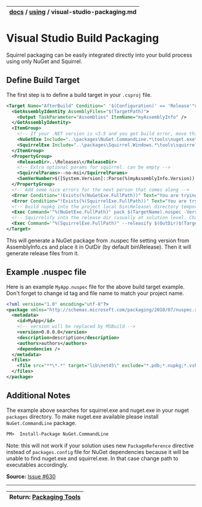 | [docs](..)  / [using](.) / visual-studio-packaging.md
|:---|

# Visual Studio Build Packaging

Squirrel packaging can be easily integrated directly into your build process using only NuGet and Squirrel. 

## Define Build Target

The first step is to define a build target in your `.csproj` file.

```xml
<Target Name="AfterBuild" Condition=" '$(Configuration)' == 'Release'">
  <GetAssemblyIdentity AssemblyFiles="$(TargetPath)">
    <Output TaskParameter="Assemblies" ItemName="myAssemblyInfo" />
  </GetAssemblyIdentity>
  <ItemGroup>
    <!-- If your .NET version is <3.5 and you get build error, move this ItemGroup outside of Target -->
    <NuGetExe Include="..\packages\NuGet.CommandLine.*\tools\nuget.exe" />
    <SquirrelExe Include="..\packages\Squirrel.Windows.*\tools\squirrel.exe" />
  </ItemGroup>
  <PropertyGroup>
    <ReleaseDir>..\Releases\</ReleaseDir>
    <!-- Extra optional params for squirrel. can be empty -->
    <SquirrelParams>--no-msi</SquirrelParams>
    <SemVerNumber>$([System.Version]::Parse(%(myAssemblyInfo.Version)).ToString(3))</SemVerNumber>
  </PropertyGroup>
  <!-- Add some nice errors for the next person that comes along -->
  <Error Condition="!Exists(%(NuGetExe.FullPath))" Text="You are trying to use the NuGet.CommandLine package, but it is not installed. Please install NuGet.CommandLine from the Package Manager." />
  <Error Condition="!Exists(%(SquirrelExe.FullPath))" Text="You are trying to use the Squirrel.Windows package, but it is not installed. Please install Squirrel.Windows from the Package Manager." />
  <!-- Build nupkg into the project local bin\Release\ directory temporarily -->
  <Exec Command='"%(NuGetExe.FullPath)" pack $(TargetName).nuspec -Version $(SemVerNumber) -OutputDirectory $(OutDir) -BasePath $(OutDir)' />
  <!-- Squirrelify into the release dir (usually at solution level. Change the property above for a different location -->
  <Exec Command='"%(SquirrelExe.FullPath)" --releasify $(OutDir)$(TargetName).$(SemVerNumber).nupkg --releaseDir=$(ReleaseDir) $(SquirrelParams)' />
</Target>
```

This will generate a NuGet package from .nuspec file setting version from AssemblyInfo.cs and place it in OutDir (by default bin\Release). Then it will generate release files from it.

## Example .nuspec file

Here is an example `MyApp.nuspec` file for the above build target example. Don't forget to change id tag and file name to match your project name.

```xml
<?xml version="1.0" encoding="utf-8"?>
<package xmlns="http://schemas.microsoft.com/packaging/2010/07/nuspec.xsd">
  <metadata>
    <id>MyApp</id>
    <!-- version will be replaced by MSBuild -->
    <version>0.0.0.0</version>
    <description>description</description>
    <authors>authors</authors>
    <dependencies />
  </metadata>
  <files>
    <file src="**\*.*" target="lib\net45\" exclude="*.pdb;*.nupkg;*.vshost.*"/>
  </files>
</package>
```

## Additional Notes

The example above searches for squirrel.exe and nuget.exe in your nuget `packages` directory. To make nuget.exe available please install `NuGet.CommandLine` package.

```pm
PM>  Install-Package NuGet.CommandLine
```

Note: this will not work if your solution uses new `PackageReference` directive instead of `packages.config` file for NuGet dependencies because it will be unable to find nuget.exe and squirrel.exe. In that case change path to executables accordingly.

**Source:** [Issue #630](https://github.com/Squirrel/Squirrel.Windows/issues/630)

---
| Return: [Packaging Tools](packaging-tools.md) |
|----|



